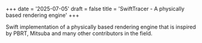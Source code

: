 +++
date = '2025-07-05'
draft = false
title = 'SwiftTracer - A physically based rendering engine'
+++

Swift implementation of a physically based rendering engine that is inspired by PBRT, Mitsuba and many other contributors in the field.